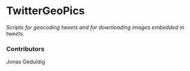 # TwitterGeoPics #

_Scripts for geocoding tweets and for downloading images embedded in tweets._

### Contributors ###

Jonas Geduldig